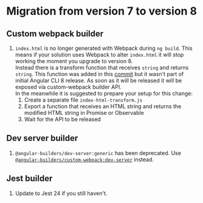 # Migration from version 7 to version 8

## Custom webpack builder
1. `index.html` is no longer generated with Webpack during `ng build`. This means if your solution uses Webpack to alter `index.html` it will stop working the moment you upgrade to version 8.  
Instead there is a transform function that receives `string` and returns `string`. This function was added in this [commit](https://github.com/alan-agius4/angular-cli/commit/33ba99e14787f2cd311e6c9448672d691c29ab5c) but it wasn't part of initial Angular CLI 8 release. As soon as it will be released it will be exposed via custom-webpack builder API.  
In the meanwhile it is suggested to prepare your setup for this change:  
    1. Create a separate file `index-html-transform.js`
    2. Export a function that receives an HTML string and returns the modified HTML string in Promise or Observable
    3. Wait for the API to be released
    
## Dev server builder
1. `@angular-builders/dev-server:generic` has been deprecated. Use [`@angular-builders/custom-webpack:dev-server`](https://github.com/meltedspark/angular-builders/tree/master/packages/custom-webpack#Custom-webpack-dev-server) instead.

## Jest builder
1. Update to Jest 24 if you still haven't.
